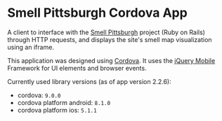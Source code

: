 ﻿Smell Pittsburgh Cordova App
============================

A client to interface with the [Smell Pittsburgh](https://github.com/CMU-CREATE-Lab/smell-pittsburgh-rails) project (Ruby on Rails) through HTTP requests, and displays the site's smell map visualization using an iframe.

This application was designed using [Cordova](https://cordova.apache.org/). It uses the [jQuery Mobile](https://jquerymobile.com/) Framework for UI elements and browser events.

Currently used library versions (as of app version 2.2.6):
- cordova: `9.0.0`
- cordova platform android: `8.1.0`
- cordova platform ios: `5.1.1`
